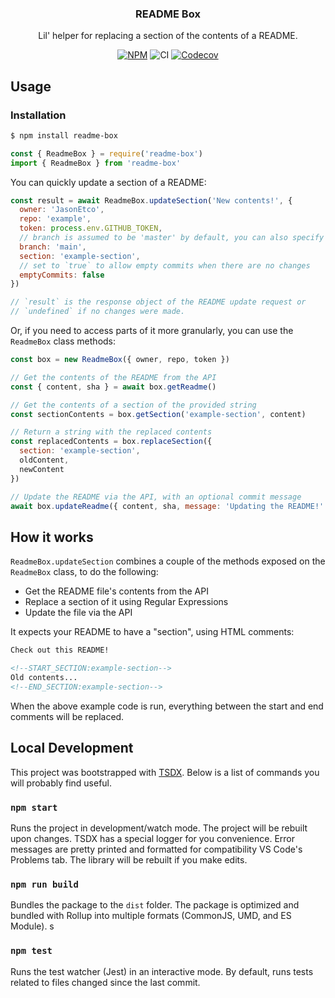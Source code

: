 <h3 align="center">README Box</h3>
<p align="center">Lil' helper for replacing a section of the contents of a README.<p>
<p align="center"><a href="https://npmjs.com/package/readme-box"><img src="https://badgen.net/npm/v/readme-box" alt="NPM"></a> <img alt="CI" src="https://github.com/JasonEtco/readme-box/workflows/CI/badge.svg" /> <a href="https://codecov.io/gh/JasonEtco/readme-box/"><img src="https://badgen.now.sh/codecov/c/github/JasonEtco/readme-box" alt="Codecov"></a></p>

## Usage

### Installation

```sh
$ npm install readme-box
```

```js
const { ReadmeBox } = require('readme-box')
import { ReadmeBox } from 'readme-box'
```

You can quickly update a section of a README:

```js
const result = await ReadmeBox.updateSection('New contents!', {
  owner: 'JasonEtco',
  repo: 'example',
  token: process.env.GITHUB_TOKEN,
  // branch is assumed to be 'master' by default, you can also specify `branch: 'main'`
  branch: 'main',
  section: 'example-section',
  // set to `true` to allow empty commits when there are no changes
  emptyCommits: false
})

// `result` is the response object of the README update request or
// `undefined` if no changes were made.
```

Or, if you need to access parts of it more granularly, you can use the `ReadmeBox` class methods:

```js
const box = new ReadmeBox({ owner, repo, token })

// Get the contents of the README from the API
const { content, sha } = await box.getReadme()

// Get the contents of a section of the provided string
const sectionContents = box.getSection('example-section', content)

// Return a string with the replaced contents
const replacedContents = box.replaceSection({
  section: 'example-section',
  oldContent,
  newContent
})

// Update the README via the API, with an optional commit message
await box.updateReadme({ content, sha, message: 'Updating the README!' })
```

## How it works

`ReadmeBox.updateSection` combines a couple of the methods exposed on the `ReadmeBox` class, to do the following:

- Get the README file's contents from the API
- Replace a section of it using Regular Expressions
- Update the file via the API

It expects your README to have a "section", using HTML comments:

```html
Check out this README!

<!--START_SECTION:example-section-->
Old contents...
<!--END_SECTION:example-section-->
```

When the above example code is run, everything between the start and end comments will be replaced.

## Local Development

This project was bootstrapped with [TSDX](https://github.com/jaredpalmer/tsdx). Below is a list of commands you will probably find useful.

### `npm start`

Runs the project in development/watch mode. The project will be rebuilt upon changes. TSDX has a special logger for you convenience. Error messages are pretty printed and formatted for compatibility VS Code's Problems tab. The library will be rebuilt if you make edits.

### `npm run build`

Bundles the package to the `dist` folder.
The package is optimized and bundled with Rollup into multiple formats (CommonJS, UMD, and ES Module).
s

### `npm test`

Runs the test watcher (Jest) in an interactive mode.
By default, runs tests related to files changed since the last commit.
